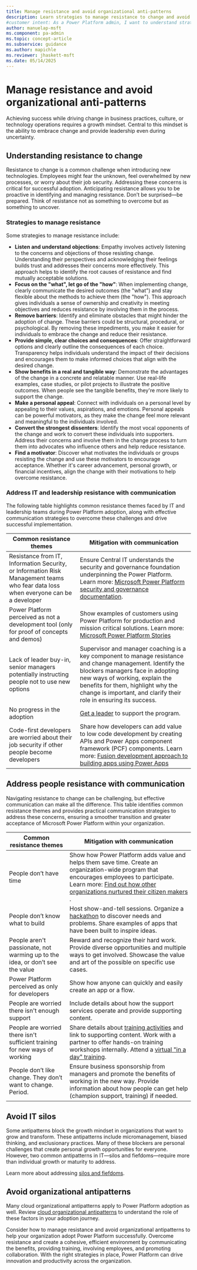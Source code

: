 ```yaml
---
title: Manage resistance and avoid organizational anti-patterns
description: Learn strategies to manage resistance to change and avoid IT silos while adopting Microsoft Power Platform for organizational success.
#customer intent: As a Power Platform admin, I want to understand strategies to manage resistance to change so that I can ensure successful adoption of Microsoft Power Platform.
author: manuelap-msft
ms.component: pa-admin
ms.topic: concept-article
ms.subservice: guidance
ms.author: mapichle
ms.reviewer: jhaskett-msft
ms.date: 05/14/2025
---
```


# Manage resistance and avoid organizational anti-patterns

Achieving success while driving change in business practices, culture, or technology operations requires a growth mindset. Central to this mindset is the ability to embrace change and provide leadership even during uncertainty.

## Understanding resistance to change

Resistance to change is a common challenge when introducing new technologies. Employees might fear the unknown, feel overwhelmed by new processes, or worry about their job security. Addressing these concerns is critical for successful adoption. Anticipating resistance allows you to be proactive in identifying and managing resistance.​ Don’t be surprised—be prepared.​ Think of resistance not as something to overcome but as something to uncover.

### Strategies to manage resistance

Some strategies to manage resistance include:

- **Listen and understand objections**: Empathy involves actively listening to the concerns and objections of those resisting change. Understanding their perspectives and acknowledging their feelings builds trust and addresses their concerns more effectively. This approach helps to identify the root causes of resistance and find mutually acceptable solutions.
- **Focus on the "what", let go of the "how"**: When implementing change, clearly communicate the desired outcomes (the "what") and stay flexible about the methods to achieve them (the "how"). This approach gives individuals a sense of ownership and creativity in meeting objectives and reduces resistance by involving them in the process.
- **Remove barriers**: Identify and eliminate obstacles that might hinder the adoption of change. These barriers could be structural, procedural, or psychological. By removing these impediments, you make it easier for individuals to embrace the change and reduce their resistance.
- **Provide simple, clear choices and consequences**: Offer straightforward options and clearly outline the consequences of each choice. Transparency helps individuals understand the impact of their decisions and encourages them to make informed choices that align with the desired change.
- **Show benefits in a real and tangible way**: Demonstrate the advantages of the change in a concrete and relatable manner. Use real-life examples, case studies, or pilot projects to illustrate the positive outcomes. When people see the tangible benefits, they're more likely to support the change.
- **Make a personal appeal**: Connect with individuals on a personal level by appealing to their values, aspirations, and emotions. Personal appeals can be powerful motivators, as they make the change feel more relevant and meaningful to the individuals involved.
- **Convert the strongest dissenters**: Identify the most vocal opponents of the change and work to convert these individuals into supporters. Address their concerns and involve them in the change process to turn them into advocates who influence others and help reduce resistance.
- **Find a motivator**: Discover what motivates the individuals or groups resisting the change and use these motivators to encourage acceptance. Whether it's career advancement, personal growth, or financial incentives, align the change with their motivations to help overcome resistance.

### Address IT and leadership resistance with communication

The following table highlights common resistance themes faced by IT and leadership teams during Power Platform adoption, along with effective communication strategies to overcome these challenges and drive successful implementation.

| Common resistance themes | Mitigation with communication​ |
| --- | --- | 
| Resistance from IT, Information Security, or Information Risk Management teams who fear data loss when everyone can be a developer | Ensure Central IT understands the security and governance foundation underpinning the Power Platform. Learn more: [Microsoft Power Platform security and governance documentation](/power-platform/admin/security). |
| Power Platform perceived as not a development tool (only for proof of concepts and demos) | Show examples of customers using Power Platform for production and mission critical solutions. Learn more: [Microsoft Power Platform Stories](https://www.microsoft.com/power-platform/blog/power-apps/power-platform-stories/) |
| Lack of leader buy-in, senior managers potentially instructing people ​not to use new options | Supervisor and manager coaching is a key component to manage resistance and change management. Identify the blockers managers face in adopting new ways of working, explain the benefits for them, highlight why the change is important, and clarify their role in ensuring its success. |
| No progress in the adoption | [Get a leader](executive-sponsorship.md) to support the program. |
| Code-first developers are worried about their job security if other people become developers | Share how developers can add value to low code development by creating APIs and Power Apps component framework (PCF) components. Learn more: [Fusion development approach to building apps using Power Apps](/power-apps/guidance/fusion-dev-ebook/) |

## Address people resistance with communication​

Navigating resistance to change can be challenging, but effective communication can make all the difference. This table identifies common resistance themes and provides practical communication strategies to address these concerns, ensuring a smoother transition and greater acceptance of Microsoft Power Platform within your organization.

| Common resistance themes​ | Mitigation with communication |
| --- | --- |
| People don’t have time​ | Show how Power Platform adds value and helps them save time. Create an organization-wide program that encourages employees to participate. Learn more: [Find out how other organizations nurtured their citizen makers​](https://www.microsoft.com/power-platform/blog/power-apps/power-platform-stories#maker-persona). |
| People don’t know what to build​ | Host show-and-tell sessions. Organize a [hackathon](hackathons.md) to discover needs and problems. Share examples of apps that have been built to inspire ideas.  |
| People aren't passionate, not warming up to the idea, or don’t see the value​ |Reward and recognize their hard work. Provide diverse opportunities and multiple ways to get involved. Showcase the value and art of the possible on specific use cases.​|
| Power Platform perceived as only for developers​ | Show how anyone can quickly and easily create an app or a flow.  |
| People are worried there isn't enough support ​| Include details about how the support services operate and provide supporting content.​ |
| People are worried there isn't sufficient training for new ways of working​ | Share details about [training activities](training-strategy.md) and link to supporting content. Work with a partner to offer hands-on training workshops internally. Attend a [virtual "in a day" training](https://www.microsoft.com/power-platform/instructor-led-training).​ |
| People don’t like change. They don’t want to change. Period.​ | Ensure business sponsorship from managers and promote the benefits of working in the new way. Provide information about how people can get help (champion support, training) if needed. ​|

## Avoid IT silos

Some antipatterns block the growth mindset in organizations that want to grow and transform. These antipatterns include micromanagement, biased thinking, and exclusionary practices. Many of these blockers are personal challenges that create personal growth opportunities for everyone. However, two common antipatterns in IT&mdash;silos and fiefdoms&mdash;require more than individual growth or maturity to address.

Learn more about addressing [silos and fiefdoms](/azure/cloud-adoption-framework/organize/fiefdoms-silos).

## Avoid organizational antipatterns

Many cloud organizational antipatterns apply to Power Platform adoption as well. Review [cloud organizational antipatterns](/azure/cloud-adoption-framework/antipatterns/organize-antipatterns) to understand the role of these factors in your adoption journey.

Consider how to manage resistance and avoid organizational antipatterns to help your organization adopt Power Platform successfully. Overcome resistance and create a cohesive, efficient environment by communicating the benefits, providing training, involving employees, and promoting collaboration. With the right strategies in place, Power Platform can drive innovation and productivity across the organization.
